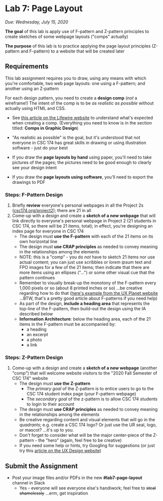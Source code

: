# Lab 7: Page Layout

*Due: Wednesday, July 15, 2020* 

**The goal** of this lab is apply use of F-pattern and Z-pattern principles to create sketches of some webpage layouts ("comps" actually)

**The purpose** of this lab is to practice applying the page layout principles (Z-pattern and F-pattern) to a website that will be created later

## Requirements

This lab assignment requires you to draw, using any means with which you're comfortable, two web page layouts: one using a F-pattern; and another using an Z-pattern

For each design pattern, you need to create a **design comp** (*not* a wireframe!)  The intent of the comp is to be *as realistic as possible* without actually using HTML and CSS. 

- See [this article on the Lifewire website](https://www.lifewire.com/composite-comp-design-printing-1077995) to understand what's expected when creating a comp.  (Everything you need to know is in the section titled: **Comps in Graphic Design**)
- "As realistic as possible" is the goal, but it's understood that not everyone in CSC 174 has great skills in drawing or using illustration software - just do your best

- If you draw the **page layouts by hand** using paper, you'll need to take pictures of the pages; the pictures need to be good enough to clearly see your design intent
- If you draw the **page layouts using software**, you'll need to export the drawings to PDF

### Steps: F-Pattern Design

1. Briefly **review** everyone's personal webpages in all the Project 2s ([csc174.org/project2](http://csc174.org/project2/)); there are 21 in all
2. Come-up with a design and create a **sketch of a new webpage** that will link directly to everyone's personal webpage in Project 2 (21 students in CSC 174, so there will be 21 items, total); in effect, you're designing an index page for everyone in CSC 174
   - The design must **use the F-pattern** with each of the 21 items on its own horizontal line
   - The design must **use CRAP principles** as needed to convey meaning in the relationships among the elements
   - NOTE: this is a "comp" - you do *not* have to sketch 21 items nor use actual content; you can just use scribbles or *lorem ipsum* text and FPO images for a few of the 21 items; then indicate that there are more items using an ellipses ("...") or some other visual cue that the pattern continues
   - Remember to visually break-up the monotony of the F-pattern every 1,000 pixels or so (about 8 printed inches or so) ...be creative regarding how to do that ([here's example from the UX Planet website](https://uxplanet.org/f-shaped-pattern-for-reading-content-80af79cd3394#c759) ...BTW, that's a pretty good article about F-patterns if you need help)
   - As part of the design, **include a heading area** that represents the top-line of the F-pattern, then build-out the design using the IA described below
   - **Information Architecture**: below the heading area, each of the 21 items in the F-pattern must be accompanied by:
     - a heading
     - an excerpt
     - a photo
     - a link

### Steps: Z-Pattern Design

1. Come-up with a design and create a **sketch of a new webpage** (another "comp") that will welcome website visitors to the "2020 Fall Semester of CSC 174" website
   - The design must **use the Z-pattern**
     - The *primary goal* of the Z-pattern is to entice users to go to the CSC 174 student index page (your F-pattern webpage)
     - The *secondary goal* of the z-pattern is to allow CSC 174 students to login to their account
   - The design must **use CRAP principles** as needed to convey meaning in the relationships among the elements
   - Be creative regarding content and visual elements that will go in the *quadrants*; e.g. create a CSC 174 logo?  Or just use the UR seal, logo, or mascot?  ...it's up to you.
   - Don't forget to consider what will be the major center-piece of the Z-pattern - the "hero" (again, feel free to be creative)
   - If you need some help or hints, try Googling for suggestions (or just try this [article on the UX Design website](https://instapage.com/blog/z-pattern-layout))

## Submit the Assignment

- Post your image files and/or PDFs in the new **#lab7-page-layout** channel in Slack
  - Yes - everyone will see everyone else's handiwork; feel free to <s>steal shamelessly</s> ...erm, get inspiration